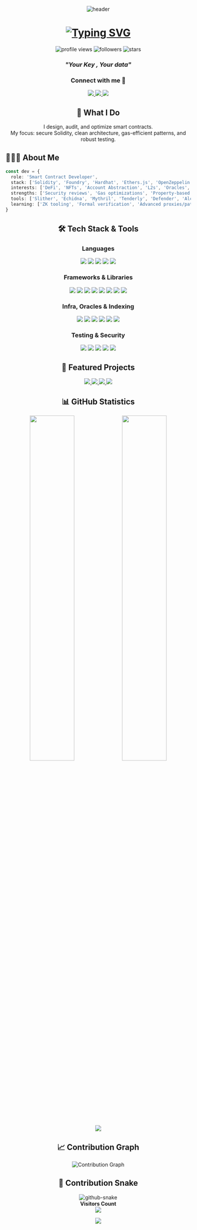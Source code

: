 <p align="center">
  <img src="https://capsule-render.vercel.app/api?type=waving&color=0:0ea5e9,100:22d3ee&height=180&section=header&text=Hello%20%F0%9F%91%8B&fontSize=50&fontColor=ffffff&animation=twinkling" alt="header"/>
</p>

<h1 align="center">
  <a href="https://git.io/typing-svg">
    <img src="https://readme-typing-svg.demolab.com?font=Fira+Code&weight=700&size=28&duration=3000&pause=800&color=6FA4FC&center=true&vCenter=true&random=false&width=700&lines=Hi+There!+%F0%9F%91%8B;I'm+a+Smart+Contract+Developer;Solidity+%7C+EVM+%7C+Security+%7C+Gas+Optimization;DeFi+%7C+NFTs+%7C+L2s+%7C+Tooling" alt="Typing SVG"/>
  </a>
</h1>

<p align="center">
  <img src="https://komarev.com/ghpvc/?username=Iglxkardam&label=Profile%20views&color=0e75b6&style=flat" alt="profile views"/>
  <img src="https://img.shields.io/github/followers/Iglxkardam?label=Followers&style=social" alt="followers"/>
  <img src="https://img.shields.io/github/stars/Iglxkardam?label=Stars&style=social" alt="stars"/>
</p>

<!-- Custom Quote (replaces random quote) -->
<h3 align="center"><em>"Your Key , Your data"</em></h3>

<!-- Socials -->
<h3 align="center">Connect with me 🤝</h3>
<p align="center">
  <a href="https://www.linkedin.com/in/sachin-kumar-5677a3389/" target="_blank">
    <img src="https://img.shields.io/badge/LinkedIn-0077B5?style=for-the-badge&logo=linkedin&logoColor=white"/>
  </a>
  <a href="https://iglxkardam.vercel.app/" target="_blank">
    <img src="https://img.shields.io/badge/Website-111111?style=for-the-badge&logo=vercel&logoColor=white"/>
  </a>
  <a href="mailto:113672738+Iglxkardam@users.noreply.github.com" target="_blank">
    <img src="https://img.shields.io/badge/Email-D14836?style=for-the-badge&logo=gmail&logoColor=white"/>
  </a>
</p>

<h2 align="center">🧭 What I Do</h2>

<p align="center">
  I design, audit, and optimize smart contracts.<br/>
  My focus: secure Solidity, clean architecture, gas-efficient patterns, and robust testing.
</p>

<!-- About Me as code block -->
<h2>👨🏻‍💻 About Me</h2>

```ts
const dev = {
  role: 'Smart Contract Developer',
  stack: ['Solidity', 'Foundry', 'Hardhat', 'Ethers.js', 'OpenZeppelin'],
  interests: ['DeFi', 'NFTs', 'Account Abstraction', 'L2s', 'Oracles', 'MEV-aware design'],
  strengths: ['Security reviews', 'Gas optimizations', 'Property-based testing', 'Fuzzing'],
  tools: ['Slither', 'Echidna', 'Mythril', 'Tenderly', 'Defender', 'Alchemy/Infura'],
  learning: ['ZK tooling', 'Formal verification', 'Advanced proxies/patterns']
}
```

<!-- Tech Stack -->
<div align="center">
  <h2>🛠️ Tech Stack & Tools</h2>

  <h3>Languages</h3>
  <p>
    <img src="https://img.shields.io/badge/Solidity-363636?style=for-the-badge&logo=solidity&logoColor=white"/>
    <img src="https://img.shields.io/badge/TypeScript-3178C6?style=for-the-badge&logo=typescript&logoColor=white"/>
    <img src="https://img.shields.io/badge/JavaScript-F7DF1E?style=for-the-badge&logo=javascript&logoColor=black"/>
    <img src="https://img.shields.io/badge/Python-3776AB?style=for-the-badge&logo=python&logoColor=white"/>
    <img src="https://img.shields.io/badge/Rust-000000?style=for-the-badge&logo=rust&logoColor=white"/>
  </p>

  <h3>Frameworks & Libraries</h3>
  <p>
    <img src="https://img.shields.io/badge/Foundry-000000?style=for-the-badge&logo=foundry&logoColor=white"/>
    <img src="https://img.shields.io/badge/Hardhat-181717?style=for-the-badge&logo=ethereum&logoColor=white"/>
    <img src="https://img.shields.io/badge/OpenZeppelin-4E5EE4?style=for-the-badge&logo=openzeppelin&logoColor=white"/>
    <img src="https://img.shields.io/badge/Ethers.js-293462?style=for-the-badge&logo=ethereum&logoColor=white"/>
    <img src="https://img.shields.io/badge/viem-121212?style=for-the-badge&logo=ethereum&logoColor=white"/>
    <img src="https://img.shields.io/badge/Next.js-000?style=for-the-badge&logo=next.js&logoColor=white"/>
    <img src="https://img.shields.io/badge/React-20232A?style=for-the-badge&logo=react&logoColor=61DAFB"/>
    <img src="https://img.shields.io/badge/Tailwind-38B2AC?style=for-the-badge&logo=tailwindcss&logoColor=white"/>
  </p>

  <h3>Infra, Oracles & Indexing</h3>
  <p>
    <img src="https://img.shields.io/badge/Alchemy-0B69FF?style=for-the-badge&logo=alchemy&logoColor=white"/>
    <img src="https://img.shields.io/badge/Infura-F24C53?style=for-the-badge&logo=infura&logoColor=white"/>
    <img src="https://img.shields.io/badge/Tenderly-5C3DF5?style=for-the-badge&logoColor=white"/>
    <img src="https://img.shields.io/badge/Chainlink-375BD2?style=for-the-badge&logo=chainlink&logoColor=white"/>
    <img src="https://img.shields.io/badge/The%20Graph-5C2D91?style=for-the-badge&logo=thegraph&logoColor=white"/>
    <img src="https://img.shields.io/badge/IPFS-65C2CB?style=for-the-badge&logo=ipfs&logoColor=white"/>
  </p>

  <h3>Testing & Security</h3>
  <p>
    <img src="https://img.shields.io/badge/Slither-2A2A2A?style=for-the-badge&logo=python&logoColor=white"/>
    <img src="https://img.shields.io/badge/Echidna-DC2626?style=for-the-badge&logo=ethereum&logoColor=white"/>
    <img src="https://img.shields.io/badge/Mythril-111111?style=for-the-badge&logo=ethereum&logoColor=white"/>
    <img src="https://img.shields.io/badge/Foundry%20Fuzzing-000000?style=for-the-badge&logo=foundry&logoColor=white"/>
    <img src="https://img.shields.io/badge/Sonatype%20OSSIndex-7C3AED?style=for-the-badge&logoColor=white"/>
  </p>
</div>

<!-- Featured Projects -->
<h2 align="center">🚀 Featured Projects</h2>
<p align="center">
  <a href="https://github.com/Iglxkardam/ChatLedger">
    <img src="https://github-readme-stats.vercel.app/api/pin/?username=Iglxkardam&repo=ChatLedger&theme=tokyonight&hide_border=true" />
  </a>
  <a href="https://github.com/Iglxkardam/Iglxkardam">
    <img src="https://github-readme-stats.vercel.app/api/pin/?username=Iglxkardam&repo=Iglxkardam&theme=tokyonight&hide_border=true" />
  </a>
  <a href="https://github.com/Iglxkardam/Staryield">
    <img src="https://github-readme-stats.vercel.app/api/pin/?username=Iglxkardam&repo=Staryield&theme=tokyonight&hide_border=true" />
  </a>
  <a href="https://github.com/Iglxkardam/VoteLedger">
    <img src="https://github-readme-stats.vercel.app/api/pin/?username=Iglxkardam&repo=VoteLedger&theme=tokyonight&hide_border=true" />
  </a>
</p>

<!-- GitHub Stats -->
<h2 align="center">📊 GitHub Statistics</h2>
<p align="center">
  <img width="49%" src="http://github-readme-streak-stats.herokuapp.com?user=Iglxkardam&theme=tokyonight&hide_border=true" />
  <img width="49%" src="https://github-readme-stats.vercel.app/api?username=Iglxkardam&show_icons=true&theme=tokyonight&hide_border=true" />
</p>
<p align="center">
  <img src="https://github-readme-stats.vercel.app/api/top-langs/?username=Iglxkardam&theme=tokyonight&hide_border=true&layout=compact&langs_count=10" />
</p>

<!-- Activity Graph (optional) -->
<h2 align="center">📈 Contribution Graph</h2>
<p align="center">
  <img src="https://github-readme-activity-graph.vercel.app/graph?username=Iglxkardam&theme=react-dark&hide_border=true&custom_title=Contribution%20Graph" alt="Contribution Graph" />
</p>

<!-- Contribution Snake -->
<div align="center">
  <h2>🐍 Contribution Snake</h2>
  <picture>
    <source media="(prefers-color-scheme: dark)" srcset="https://github.com/Iglxkardam/Iglxkardam/blob/output/github-contribution-grid-snake-dark.svg" />
    <source media="(prefers-color-scheme: light)" srcset="https://github.com/Iglxkardam/Iglxkardam/blob/output/github-contribution-grid-snake.svg" />
    <img alt="github-snake" src="https://github.com/Iglxkardam/Iglxkardam/blob/output/github-contribution-grid-snake.svg" />
  </picture>
</div>

<!-- Visitors -->
<div align="center">
  <strong>Visitors Count</strong><br/>
  <img src="https://profile-counter.glitch.me/Iglxkardam/count.svg" />
</div>

<p align="center">
  <img src="https://capsule-render.vercel.app/api?type=waving&color=0:0ea5e9,100:22d3ee&height=100&section=footer"/>
</p>
